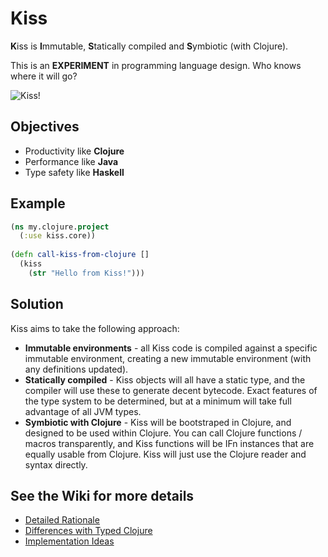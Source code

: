 Kiss
====

**K**iss is **I**mmutable, **S**tatically compiled and **S**ymbiotic (with Clojure).

This is an **EXPERIMENT** in programming language design. Who knows where it will go?

![Kiss!](https://raw.github.com/mikera/kiss/master/src/main/resources/kiss.png)


## Objectives

 - Productivity like **Clojure**
 - Performance like **Java**
 - Type safety like **Haskell**


## Example

```clojure
(ns my.clojure.project
  (:use kiss.core))
  
(defn call-kiss-from-clojure []
  (kiss 
    (str "Hello from Kiss!")))
```

## Solution

Kiss aims to take the following approach:

 - **Immutable environments** - all Kiss code is compiled against a specific immutable environment, creating a new immutable environment (with any definitions updated). 
 - **Statically compiled** - Kiss objects will all have a static type, and the compiler will use these to generate decent bytecode. Exact features of the type system to be determined, but at a minimum will take full advantage of all JVM types.
 - **Symbiotic with Clojure** - Kiss will be bootstraped in Clojure, and designed to be used within Clojure. You can call Clojure functions / macros transparently, and Kiss functions will be IFn instances that are equally usable from Clojure. Kiss will just use the Clojure reader and syntax directly. 

## See the Wiki for more details

 - [Detailed Rationale](https://github.com/mikera/kiss/wiki/Rationale)
 - [Differences with Typed Clojure](https://github.com/mikera/kiss/wiki/Differences-with-Typed-Clojure)
 - [Implementation Ideas](https://github.com/mikera/kiss/wiki/Implementation-Ideas)

